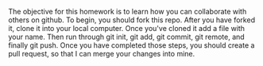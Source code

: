 The objective for this homework is to learn how you can collaborate with others on github.
To begin, you should fork this repo. 
After you have forked it, clone it into your local computer. Once you've cloned it add a file with your name. Then run through git init, git add, git commit, git remote, and finally git push. Once you have completed those steps, you should create a pull request, so that I can merge your changes into mine.
